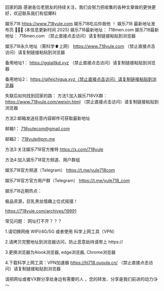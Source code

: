 回家的路
感谢各位老朋友的持续关注，我们会努力把收集的各种文章做的更快更好，欢迎联系我们有偿爆料

娱乐718 https://www.718yule.com 娱乐718吃瓜你我他 ！ 娱乐718 最新地址发布页 🍉🍉🍉 (本信息更新时间 2025) 娱乐718最新地址： 718men.com 娱乐718最新地址： 718men.com （禁止直接点击访问）请复制链接粘贴到浏览器

娱乐718永久地址（需科学⬆️上网） https://www.718yule.com （禁止直接点击访问）请复制链接粘贴到浏览器

备用地址1： https://gglaillkd.xyz （禁止直接点击访问）请复制链接粘贴到浏览器

备用地址2： https://qifeichigua.xyz（禁止直接点击访问）请复制链接粘贴到浏览器

失联后如何找到回家的路： 方法1:加入娱乐718VX群： https://www.718yule.com/weixin.html （禁止直接点击访问）请复制链接粘贴到浏览器

方法2:邮箱发送任意内容邮件可获取最新地址

邮箱1： 718yulecom@gmail.com

邮箱2： 718yule@pm.me

方法3:关注娱乐718官方推特 https://x.com/718yule

方法4:加入娱乐718官方频道、用户群组

娱乐718官方频道（Telegram） https://t.me/yule718com

娱乐718官方官方用户群（Telegram） https://t.me/yule718_com

娱乐718近期热点：

极品资源，巨乳黑丝情趣上位式摇摆！

https://718yule.com/archives/19991

常见问题： 网址打不开？？？

1.请切换网络 WIFI/4G/5G 或者使用 科学上网工具（VPN）

2.请拷贝完整地址到浏览器访问，防止恶意劫持请带上 https://

3.更换浏览器为Alook浏览器, edge浏览器, Chrome浏览器

4.下载科学上网工具：VPN加速器 https://hl718.ououla.cn/ （禁止直接点击访问）请复制链接粘贴到浏览器

请把网址或者VX群分享给身边有需要的人 ，您的转发、分享是我们前进的动力😘～
